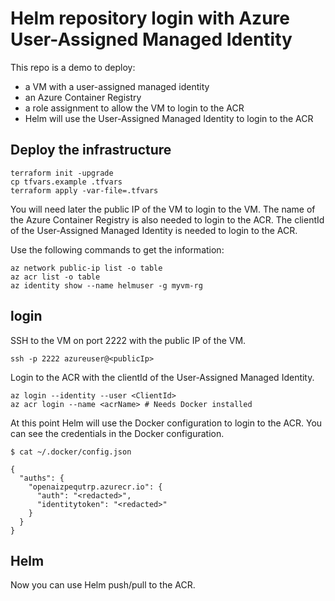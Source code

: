 # Helm repository login with Azure User-Assigned Managed Identity

This repo is a demo to deploy:
* a VM with a user-assigned managed identity
* an Azure Container Registry
* a role assignment to allow the VM to login to the ACR
* Helm will use the User-Assigned Managed Identity to login to the ACR

## Deploy the infrastructure

```
terraform init -upgrade
cp tfvars.example .tfvars
terraform apply -var-file=.tfvars
```

You will need later the public IP of the VM to login to the VM.
The name of the Azure Container Registry is also needed to login to the ACR.
The clientId of the User-Assigned Managed Identity is needed to login to the ACR.

Use the following commands to get the information:

```
az network public-ip list -o table
az acr list -o table
az identity show --name helmuser -g myvm-rg
```

## login

SSH to the VM on port 2222 with the public IP of the VM.

```
ssh -p 2222 azureuser@<publicIp>
```

Login to the ACR with the clientId of the User-Assigned Managed Identity.

```
az login --identity --user <ClientId>
az acr login --name <acrName> # Needs Docker installed
```

At this point Helm will use the Docker configuration to login to the ACR.
You can see the credentials in the Docker configuration.

```
$ cat ~/.docker/config.json

{
  "auths": {
    "openaizpequtrp.azurecr.io": {
      "auth": "<redacted>",
      "identitytoken": "<redacted>"
    }
  }
}
```

## Helm

Now you can use Helm push/pull to the ACR.

